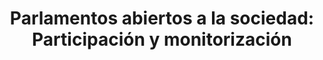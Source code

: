 ---
title: 'Parlamentos abiertos a la sociedad: Participación y monitorización'
description: 'Impacto de la actividad parlamentaria en la lucha contra la pobreza'
link: /documentos/Impacto-de-la-actividad-parlamentaria-en-la-lucha-contra-la-pobreza-Fundacion-Alternativas.pdf
tags:
    - coherencia-de-politicas
    - political-watch
    - congreso-de-los-diputados
    - proyecto-avizor
---